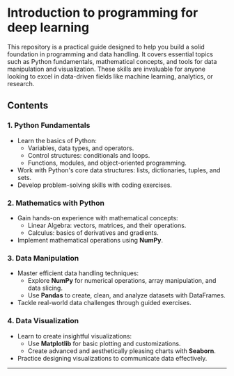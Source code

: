 # Introduction to programming for deep learning

This repository is a practical guide designed to help you build a solid foundation in programming and data handling. It covers essential topics such as Python fundamentals, mathematical concepts, and tools for data manipulation and visualization. These skills are invaluable for anyone looking to excel in data-driven fields like machine learning, analytics, or research.

## **Contents**

### 1. **Python Fundamentals**
- Learn the basics of Python:
  - Variables, data types, and operators.
  - Control structures: conditionals and loops.
  - Functions, modules, and object-oriented programming.
- Work with Python's core data structures: lists, dictionaries, tuples, and sets.
- Develop problem-solving skills with coding exercises.

### 2. **Mathematics with Python**
- Gain hands-on experience with mathematical concepts:
  - Linear Algebra: vectors, matrices, and their operations.
  - Calculus: basics of derivatives and gradients.
- Implement mathematical operations using **NumPy**.

### 3. **Data Manipulation**
- Master efficient data handling techniques:
  - Explore **NumPy** for numerical operations, array manipulation, and data slicing.
  - Use **Pandas** to create, clean, and analyze datasets with DataFrames.
- Tackle real-world data challenges through guided exercises.

### 4. **Data Visualization**
- Learn to create insightful visualizations:
  - Use **Matplotlib** for basic plotting and customizations.
  - Create advanced and aesthetically pleasing charts with **Seaborn**.
- Practice designing visualizations to communicate data effectively.

---

